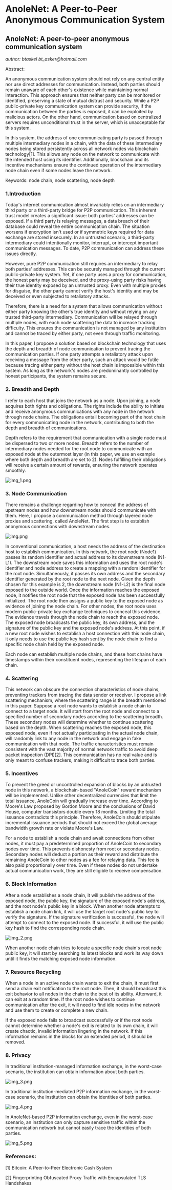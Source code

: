 # AnoleNet: A Peer-to-Peer Anonymous Communication System

## AnoleNet: A peer-to-peer anonymous communication system

_author: btaskel bt_asker@hotmail.com_

Abstract:

An anonymous communication system should not rely on any central entity nor use direct addresses for communication. Instead, both parties should remain unaware of each other's existence while maintaining normal interaction. This approach ensures that neither party can be monitored or identified, preserving a state of mutual distrust and security. While a P2P public-private key communication system can provide security, if the communication between the parties is exposed, it can be exploited by malicious actors. On the other hand, communication based on centralized servers requires unconditional trust in the server, which is unacceptable for this system.

In this system, the address of one communicating party is passed through multiple intermediary nodes in a chain, with the data of these intermediary nodes being stored persistently across all network nodes via blockchain technology[1]. This allows any node on the network to communicate with the intended host using its identifier. Additionally, blockchain and its incentive mechanisms ensure the continued operation of the intermediary node chain even if some nodes leave the network.

Keywords: node chain, node scattering, node depth

### 1.Introduction

Today's internet communication almost invariably relies on an intermediary third party or a third-party bridge for P2P communication. This inherent trust model creates a significant issue: both parties' addresses can be exposed. If a third party is relaying messages, a data breach of their database could reveal the entire communication chain. The situation worsens if encryption isn't used or if symmetric keys required for data exchange are stored insecurely. In an untrusted scenario, a third-party intermediary could intentionally monitor, interrupt, or intercept important communication messages. To date, P2P communication can address these issues directly.

However, pure P2P communication still requires an intermediary to relay both parties' addresses. This can be securely managed through the current public-private key system. Yet, if one party uses a proxy for communication, the honest party may be deceived, and the proxy-using party risks having their true identity exposed by an untrusted proxy. Even with multiple proxies for disguise, the other party cannot verify the host's identity and may be deceived or even subjected to retaliatory attacks.

Therefore, there is a need for a system that allows communication without either party knowing the other's true identity and without relying on any trusted third-party intermediary. Communication will be relayed through multiple nodes, with each node scattering the data to increase tracking difficulty. This ensures the communication is not managed by any institution and cannot be traced by either party, not even through traffic monitoring.

In this paper, I propose a solution based on blockchain technology that uses the depth and breadth of node communication to prevent tracing the communication parties. If one party attempts a retaliatory attack upon receiving a message from the other party, such an attack would be futile because tracing either party without the host chain is impossible within this system. As long as the network's nodes are predominantly controlled by honest participants, the system remains secure.

### 2. Breadth and Depth

I refer to each host that joins the network as a node. Upon joining, a node acquires both rights and obligations. The rights include the ability to initiate and receive anonymous communications with any node in the network through node chains. The obligations entail becoming part of the host chain for every communicating node in the network, contributing to both the depth and breadth of communications.

Depth refers to the requirement that communication with a single node must be dispersed to two or more nodes. Breadth refers to the number of intermediary nodes needed for the root node to communicate with an exposed node at the outermost layer (in this paper, we use an example where both depth and breadth are set to 2). Nodes fulfilling their obligations will receive a certain amount of rewards, ensuring the network operates smoothly.

![img_1.png](img_1.png)

### 3. Node Communication

There remains a challenge regarding how to conceal the address of upstream nodes and how downstream nodes should communicate with them. Here, I propose a communication method through layered node proxies and scattering, called AnoleNet. The first step is to establish anonymous connections with downstream nodes.

![img.png](img.png)

In conventional communication, a host needs the address of the destination host to establish communication. In this network, the root node (Node1) passes its random identifier and actual address to its downstream node (N1-L1). The downstream node saves this information and uses the root node's identifier and node address to create a mapping with a random identifier for the root node. Simultaneously, it passes its own address and the secondary identifier generated by the root node to the next node. Given the depth chosen for this example is 2, the downstream node (N1-L2) is the final node exposed to the outside world.
Once the information reaches the exposed node, it notifies the root node that the exposed node has been successfully initialized. The root node then assigns a public key to the exposed node as evidence of joining the node chain. For other nodes, the root node uses modern public-private key exchange techniques to conceal this evidence. The evidence travels through the node chain to reach the exposed node. The exposed node broadcasts the public key, its own address, and the signature of the public key and the exposed node's address. At this point, if a new root node wishes to establish a host connection with this node chain, it only needs to use the public key hash sent by the node chain to find a specific node chain held by the exposed node.

Each node can establish multiple node chains, and these host chains have timestamps within their constituent nodes, representing the lifespan of each chain.

### 4. Scattering

This network can obscure the connection characteristics of node chains, preventing trackers from tracing the data sender or receiver. I propose a link scattering mechanism, where the scattering range is the breadth mentioned in this paper. Suppose a root node wants to establish a node chain to connect to a target node. It will start from the root node and connect to a specified number of secondary nodes according to the scattering breadth. These secondary nodes will determine whether to continue scattering based on the depth. When scattering reaches the exposed node, this exposed node, even if not actually participating in the actual node chain, will randomly link to any node in the network and engage in fake communication with that node. The traffic characteristics must remain consistent with the vast majority of normal network traffic to avoid deep packet inspection (DPI)[2]. This communication has no real value and is only meant to confuse trackers, making it difficult to trace both parties.

### 5. Incentives

To prevent the greed or uncontrolled expansion of blocks by an untrusted node in this network, a blockchain-based "AnoleCoin" reward mechanism will be implemented. Unlike other decentralized currencies that limit the total issuance, AnoleCoin will gradually increase over time. According to Moore's Law proposed by Gordon Moore and the conclusions of David House, computer transistors double every 18 months. Limiting the total issuance contradicts this principle. Therefore, AnoleCoin should stipulate incremental issuance periods that should not exceed the global average bandwidth growth rate or violate Moore's Law.

For a node to establish a node chain and await connections from other nodes, it must pay a predetermined proportion of AnoleCoin to secondary nodes over time. This prevents dishonesty from root or secondary nodes. Secondary nodes will deduct a portion as their reward and distribute the remaining AnoleCoin to other nodes as a fee for relaying data. This fee is also paid proportionally over time. Even if these nodes do not undertake actual communication work, they are still eligible to receive compensation.

### 6. Block Information

After a node establishes a node chain, it will publish the address of the exposed node, the public key, the signature of the exposed node's address, and the root node's public key in a block. When another node attempts to establish a node chain link, it will use the target root node's public key to verify the signature. If the signature verification is successful, the node will attempt to connect to the exposed node. If successful, it will use the public key hash to find the corresponding node chain.

![img_2.png](img_2.png)

When another node chain tries to locate a specific node chain's root node public key, it will start by searching its latest blocks and work its way down until it finds the matching exposed node information.

### 7. Resource Recycling
   
When a node in an active node chain wants to exit the chain, it must first send a chain exit notification to the root node. Then, it should broadcast this exit behavior to all nodes in the chain to the best of its ability. Afterward, it can exit at a random time. If the root node wishes to continue communication after the exit, it will need to find idle nodes in the network and use them to create or complete a new chain.

If the exposed node fails to broadcast successfully or if the root node cannot determine whether a node's exit is related to its own chain, it will create chaotic, invalid information lingering in the network. If this information remains in the blocks for an extended period, it should be removed.

### 8. Privacy

In traditional institution-managed information exchange, in the worst-case scenario, the institution can obtain information about both parties.

![img_3.png](img_3.png)

In traditional institution-mediated P2P information exchange, in the worst-case scenario, the institution can obtain the identities of both parties.

![img_4.png](img_4.png)

In AnoleNet-based P2P information exchange, even in the worst-case scenario, an institution can only capture sensitive traffic within the communication network but cannot easily trace the identities of both parties.

![img_5.png](img_5.png)

### References:

[1] Bitcoin: A Peer-to-Peer Electronic Cash System

[2] Fingerprinting Obfuscated Proxy Traffic with Encapsulated TLS Handshakes